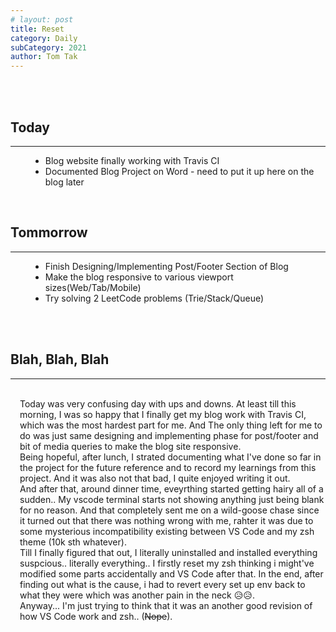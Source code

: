 ```yaml
---
# layout: post
title: Reset
category: Daily
subCategory: 2021
author: Tom Tak
---
```


<br><br>

## Today

<hr>
<ul style="margin-left: 2rem">
  <li>Blog website finally working with Travis CI</li>
  <li>Documented Blog Project on Word - need to put it up here on the blog later</li>
</ul>

<br>

## Tommorrow

<hr>
<ul style="margin-left: 2rem">
  <li>Finish Designing/Implementing Post/Footer Section of Blog</li>
  <li>Make the blog responsive to various viewport sizes(Web/Tab/Mobile)</li>
  <li>Try solving 2 LeetCode problems (Trie/Stack/Queue)</li>
</ul>

<br><br>

## Blah, Blah, Blah

<hr>
<br>
<div style="padding-left: 15px;">
<!-- excerpt-start -->
Today was very confusing day with ups and downs.
At least till this morning, I was so happy that I finally get my blog work with Travis CI, which was the most hardest part for me. And The only thing left for me to do was just same designing and implementing phase for post/footer and bit of media queries to make the blog site responsive.
<br>
Being hopeful, after lunch, I strated documenting what I've done so far in the project for the future reference and to record my learnings from this project. And it was also not that bad, I quite enjoyed writing it out.
<br>
And after that, around dinner time, eveyrthing started getting hairy all of a sudden.. My vscode terminal starts not showing anything just being blank for no reason. And that completely sent me on a wild-goose chase since it turned out that there was nothing wrong with me, rahter it was due to some mysterious incompatibility existing between VS Code and my zsh theme (10k sth whatever).
<br>
Till I finally figured that out, I literally uninstalled and installed everything suspcious.. literally everything.. I firstly reset my zsh thinking i might've modified some parts accidentally and VS Code after that. In the end, after finding out what is the cause, i had to revert every set up env back to what they were which was another pain in the neck 😥😥. 
<br>
Anyway... I'm just trying to think that it was an another good revision of how VS Code work and zsh.. (<strike>Nope</strike>).
</div>
